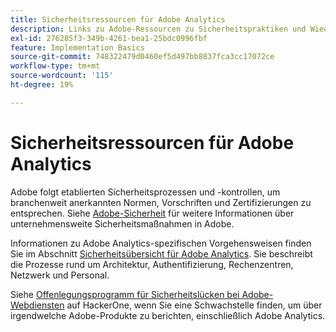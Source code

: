 ```yaml
---
title: Sicherheitsressourcen für Adobe Analytics
description: Links zu Adobe-Ressourcen zu Sicherheitspraktiken und Wiederherstellungsplänen.
exl-id: 276285f3-349b-4261-bea1-25bdc0996fbf
feature: Implementation Basics
source-git-commit: 748322479d0460ef5d497bb8837fca3cc17072ce
workflow-type: tm+mt
source-wordcount: '115'
ht-degree: 19%

---
```


# Sicherheitsressourcen für Adobe Analytics

Adobe folgt etablierten Sicherheitsprozessen und -kontrollen, um branchenweit anerkannten Normen, Vorschriften und Zertifizierungen zu entsprechen. Siehe [Adobe-Sicherheit](https://www.adobe.com/trust/security.html) für weitere Informationen über unternehmensweite Sicherheitsmaßnahmen in Adobe.

Informationen zu Adobe Analytics-spezifischen Vorgehensweisen finden Sie im Abschnitt [Sicherheitsübersicht für Adobe Analytics](https://www.adobe.com/content/dam/cc/en/trust-center/ungated/whitepapers/experience-cloud/adb-analytics-security-wp.pdf). Sie beschreibt die Prozesse rund um Architektur, Authentifizierung, Rechenzentren, Netzwerk und Personal.

Siehe [Offenlegungsprogramm für Sicherheitslücken bei Adobe-Webdiensten](https://hackerone.com/adobe) auf HackerOne, wenn Sie eine Schwachstelle finden, um über irgendwelche Adobe-Produkte zu berichten, einschließlich Adobe Analytics.
